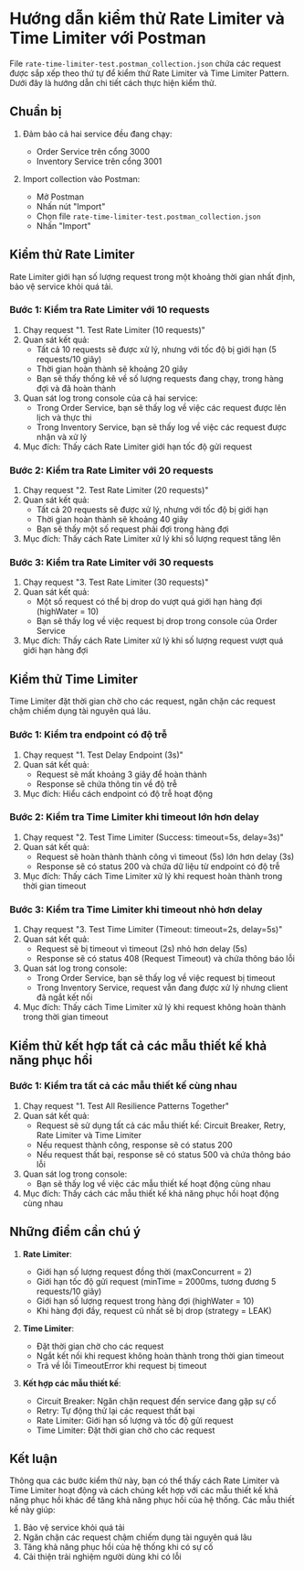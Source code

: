# Hướng dẫn kiểm thử Rate Limiter và Time Limiter với Postman

File `rate-time-limiter-test.postman_collection.json` chứa các request được sắp xếp theo thứ tự để kiểm thử Rate Limiter và Time Limiter Pattern. Dưới đây là hướng dẫn chi tiết cách thực hiện kiểm thử.

## Chuẩn bị

1. Đảm bảo cả hai service đều đang chạy:
   - Order Service trên cổng 3000
   - Inventory Service trên cổng 3001

2. Import collection vào Postman:
   - Mở Postman
   - Nhấn nút "Import"
   - Chọn file `rate-time-limiter-test.postman_collection.json`
   - Nhấn "Import"

## Kiểm thử Rate Limiter

Rate Limiter giới hạn số lượng request trong một khoảng thời gian nhất định, bảo vệ service khỏi quá tải.

### Bước 1: Kiểm tra Rate Limiter với 10 requests

1. Chạy request "1. Test Rate Limiter (10 requests)"
2. Quan sát kết quả:
   - Tất cả 10 requests sẽ được xử lý, nhưng với tốc độ bị giới hạn (5 requests/10 giây)
   - Thời gian hoàn thành sẽ khoảng 20 giây
   - Bạn sẽ thấy thống kê về số lượng requests đang chạy, trong hàng đợi và đã hoàn thành
3. Quan sát log trong console của cả hai service:
   - Trong Order Service, bạn sẽ thấy log về việc các request được lên lịch và thực thi
   - Trong Inventory Service, bạn sẽ thấy log về việc các request được nhận và xử lý
4. Mục đích: Thấy cách Rate Limiter giới hạn tốc độ gửi request

### Bước 2: Kiểm tra Rate Limiter với 20 requests

1. Chạy request "2. Test Rate Limiter (20 requests)"
2. Quan sát kết quả:
   - Tất cả 20 requests sẽ được xử lý, nhưng với tốc độ bị giới hạn
   - Thời gian hoàn thành sẽ khoảng 40 giây
   - Bạn sẽ thấy một số request phải đợi trong hàng đợi
3. Mục đích: Thấy cách Rate Limiter xử lý khi số lượng request tăng lên

### Bước 3: Kiểm tra Rate Limiter với 30 requests

1. Chạy request "3. Test Rate Limiter (30 requests)"
2. Quan sát kết quả:
   - Một số request có thể bị drop do vượt quá giới hạn hàng đợi (highWater = 10)
   - Bạn sẽ thấy log về việc request bị drop trong console của Order Service
3. Mục đích: Thấy cách Rate Limiter xử lý khi số lượng request vượt quá giới hạn hàng đợi

## Kiểm thử Time Limiter

Time Limiter đặt thời gian chờ cho các request, ngăn chặn các request chậm chiếm dụng tài nguyên quá lâu.

### Bước 1: Kiểm tra endpoint có độ trễ

1. Chạy request "1. Test Delay Endpoint (3s)"
2. Quan sát kết quả:
   - Request sẽ mất khoảng 3 giây để hoàn thành
   - Response sẽ chứa thông tin về độ trễ
3. Mục đích: Hiểu cách endpoint có độ trễ hoạt động

### Bước 2: Kiểm tra Time Limiter khi timeout lớn hơn delay

1. Chạy request "2. Test Time Limiter (Success: timeout=5s, delay=3s)"
2. Quan sát kết quả:
   - Request sẽ hoàn thành thành công vì timeout (5s) lớn hơn delay (3s)
   - Response sẽ có status 200 và chứa dữ liệu từ endpoint có độ trễ
3. Mục đích: Thấy cách Time Limiter xử lý khi request hoàn thành trong thời gian timeout

### Bước 3: Kiểm tra Time Limiter khi timeout nhỏ hơn delay

1. Chạy request "3. Test Time Limiter (Timeout: timeout=2s, delay=5s)"
2. Quan sát kết quả:
   - Request sẽ bị timeout vì timeout (2s) nhỏ hơn delay (5s)
   - Response sẽ có status 408 (Request Timeout) và chứa thông báo lỗi
3. Quan sát log trong console:
   - Trong Order Service, bạn sẽ thấy log về việc request bị timeout
   - Trong Inventory Service, request vẫn đang được xử lý nhưng client đã ngắt kết nối
4. Mục đích: Thấy cách Time Limiter xử lý khi request không hoàn thành trong thời gian timeout

## Kiểm thử kết hợp tất cả các mẫu thiết kế khả năng phục hồi

### Bước 1: Kiểm tra tất cả các mẫu thiết kế cùng nhau

1. Chạy request "1. Test All Resilience Patterns Together"
2. Quan sát kết quả:
   - Request sẽ sử dụng tất cả các mẫu thiết kế: Circuit Breaker, Retry, Rate Limiter và Time Limiter
   - Nếu request thành công, response sẽ có status 200
   - Nếu request thất bại, response sẽ có status 500 và chứa thông báo lỗi
3. Quan sát log trong console:
   - Bạn sẽ thấy log về việc các mẫu thiết kế hoạt động cùng nhau
4. Mục đích: Thấy cách các mẫu thiết kế khả năng phục hồi hoạt động cùng nhau

## Những điểm cần chú ý

1. **Rate Limiter**:
   - Giới hạn số lượng request đồng thời (maxConcurrent = 2)
   - Giới hạn tốc độ gửi request (minTime = 2000ms, tương đương 5 requests/10 giây)
   - Giới hạn số lượng request trong hàng đợi (highWater = 10)
   - Khi hàng đợi đầy, request cũ nhất sẽ bị drop (strategy = LEAK)

2. **Time Limiter**:
   - Đặt thời gian chờ cho các request
   - Ngắt kết nối khi request không hoàn thành trong thời gian timeout
   - Trả về lỗi TimeoutError khi request bị timeout

3. **Kết hợp các mẫu thiết kế**:
   - Circuit Breaker: Ngăn chặn request đến service đang gặp sự cố
   - Retry: Tự động thử lại các request thất bại
   - Rate Limiter: Giới hạn số lượng và tốc độ gửi request
   - Time Limiter: Đặt thời gian chờ cho các request

## Kết luận

Thông qua các bước kiểm thử này, bạn có thể thấy cách Rate Limiter và Time Limiter hoạt động và cách chúng kết hợp với các mẫu thiết kế khả năng phục hồi khác để tăng khả năng phục hồi của hệ thống. Các mẫu thiết kế này giúp:

1. Bảo vệ service khỏi quá tải
2. Ngăn chặn các request chậm chiếm dụng tài nguyên quá lâu
3. Tăng khả năng phục hồi của hệ thống khi có sự cố
4. Cải thiện trải nghiệm người dùng khi có lỗi
